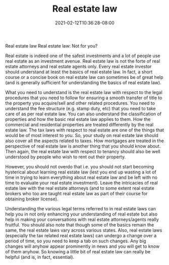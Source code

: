 ﻿---
title: "Real estate law"
date: 2021-02-12T10:36:28-08:00
description: "real estate Tips for Web Success"
featured_image: "/images/real estate.jpg"
tags: ["real estate"]
---

Real estate law 
Real estate law: Not for you?

Real estate is indeed one of the safest investments and a lot of people use real estate as an investment avenue. Real estate law is not the forte of real estate attorneys and real estate agents only. Every real estate investor should understand at least the basics of real estate law. In fact, a short course or a concise book on real estate law can sometimes be of great help (and is generally sufficient for understanding the basics of real estate law). 

What you need to understand is the real estate law with respect to the legal procedures that you need to follow for ensuring a smooth transfer of title to the property you acquire/sell and other related procedures. You need to understand the fee structure (e.g. stamp duty, etc) that you need to take care of as per real estate law. You can also understand the classification of properties and how the basic real estate law applies to them. How the commercial and residential properties are treated differently by the real estate law. The tax laws with respect to real estate are one of the things that would be of most interest to you. So, your study on real estate law should also cover all the aspects related to taxes. How mortgages are treated in the perspective of real estate law is another thing that you should know about. Then again, the real estate law with respect to tenancy should also be well understood by people who wish to rent out their property. 

However, you should not overdo that i.e. you should not start becoming hysterical about learning real estate law (lest you end up wasting a lot of time in trying to learn everything about real estate law and be left with no time to evaluate your real estate investment). Leave the intricacies of real estate law with the real estate attorneys (and to some extent real estate brokers who too are taught real estate law as part of their course for obtaining broker license). 

Understanding the various legal terms referred to in real estate laws can help you in not only enhancing your understanding of real estate but also help in making your conversations with real estate attorneys/agents really fruitful. You should also note that though some of the basics remain the same, the real estate laws vary across various states. Also, real estate laws (especially the tax related real estate laws) can undergo a change over a period of time, so you need to keep a tab on such changes. Any big changes will anyhow appear prominently in news and you will get to know of them anyhow. 
So knowing a little bit of real estate law can really be helpful (and is, in fact, essential).

